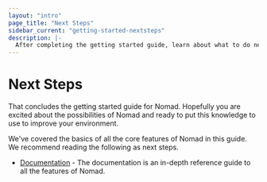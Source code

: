 ```yaml
---
layout: "intro"
page_title: "Next Steps"
sidebar_current: "getting-started-nextsteps"
description: |-
  After completing the getting started guide, learn about what to do next with Nomad.
---
```


# Next Steps

That concludes the getting started guide for Nomad. Hopefully you are
excited about the possibilities of Nomad and ready to put this knowledge
to use to improve your environment.

We've covered the basics of all the core features of Nomad in this guide.
We recommend reading the following as next steps.

  * [Documentation](/docs/index.html) - The documentation is an in-depth
    reference guide to all the features of Nomad.
